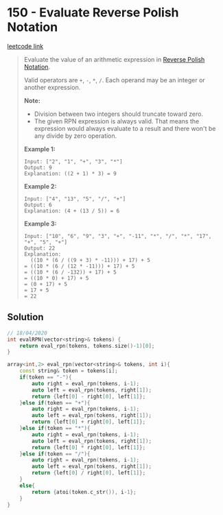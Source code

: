 # 150 - Evaluate Reverse Polish Notation

[leetcode link](https://leetcode.com/problems/evaluate-reverse-polish-notation/)

> Evaluate the value of an arithmetic expression in [Reverse Polish Notation](http://en.wikipedia.org/wiki/Reverse_Polish_notation).
>
> Valid operators are `+`, `-`, `*`, `/`. Each operand may be an integer or another expression.
>
> **Note:**
>
> - Division between two integers should truncate toward zero.
> - The given RPN expression is always valid. That means the expression would always evaluate to a result and there won't be any divide by zero operation.
>
> **Example 1:**
>
> ```
> Input: ["2", "1", "+", "3", "*"]
> Output: 9
> Explanation: ((2 + 1) * 3) = 9
> ```
>
> **Example 2:**
>
> ```
> Input: ["4", "13", "5", "/", "+"]
> Output: 6
> Explanation: (4 + (13 / 5)) = 6
> ```
>
> **Example 3:**
>
> ```
> Input: ["10", "6", "9", "3", "+", "-11", "*", "/", "*", "17", "+", "5", "+"]
> Output: 22
> Explanation: 
>   ((10 * (6 / ((9 + 3) * -11))) + 17) + 5
> = ((10 * (6 / (12 * -11))) + 17) + 5
> = ((10 * (6 / -132)) + 17) + 5
> = ((10 * 0) + 17) + 5
> = (0 + 17) + 5
> = 17 + 5
> = 22
> ```

## Solution

```cpp
// 18/04/2020
int evalRPN(vector<string>& tokens) {
    return eval_rpn(tokens, tokens.size()-1)[0];
}

array<int,2> eval_rpn(vector<string>& tokens, int i){
    const string& token = tokens[i];
    if(token == "-"){
        auto right = eval_rpn(tokens, i-1);
        auto left = eval_rpn(tokens, right[1]);
        return {left[0] - right[0], left[1]}; 
    }else if(token == "+"){
        auto right = eval_rpn(tokens, i-1);
        auto left = eval_rpn(tokens, right[1]);
        return {left[0] + right[0], left[1]}; 
    }else if(token == "*"){
        auto right = eval_rpn(tokens, i-1);
        auto left = eval_rpn(tokens, right[1]);
        return {left[0] * right[0], left[1]}; 
    }else if(token == "/"){
        auto right = eval_rpn(tokens, i-1);
        auto left = eval_rpn(tokens, right[1]);
        return {left[0] / right[0], left[1]}; 
    }
    else{
        return {atoi(token.c_str()), i-1};
    }
}
```
